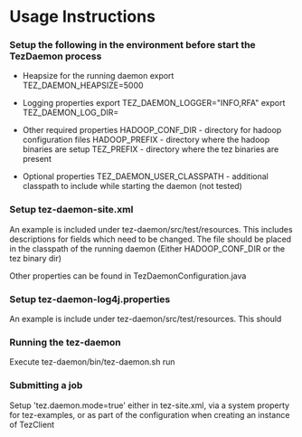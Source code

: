 <!--
  Licensed under the Apache License, Version 2.0 (the "License");
  you may not use this file except in compliance with the License.
  You may obtain a copy of the License at

    http://www.apache.org/licenses/LICENSE-2.0

  Unless required by applicable law or agreed to in writing, software
  distributed under the License is distributed on an "AS IS" BASIS,
  WITHOUT WARRANTIES OR CONDITIONS OF ANY KIND, either express or implied.
  See the License for the specific language governing permissions and
  limitations under the License. See accompanying LICENSE file.
-->

Usage Instructions
==================

###  Setup the following in the environment before start the TezDaemon process

   -  Heapsize for the running daemon
    export TEZ_DAEMON_HEAPSIZE=5000

   - Logging properties
    export TEZ_DAEMON_LOGGER="INFO,RFA"
    export TEZ_DAEMON_LOG_DIR=<PathToLogDir>
    
   - Other required properties
    HADOOP_CONF_DIR - directory for hadoop configuration files
    HADOOP_PREFIX - directory where the hadoop binaries are setup
    TEZ_PREFIX - directory where the tez binaries are present
    
   - Optional properties
    TEZ_DAEMON_USER_CLASSPATH - additional classpath to include while starting the daemon (not tested)
    
### Setup tez-daemon-site.xml
An example is included under tez-daemon/src/test/resources. This includes descriptions for fields which need to be changed.
The file should be placed in the classpath of the running daemon (Either HADOOP_CONF_DIR or the tez binary dir)

Other properties can be found in TezDaemonConfiguration.java

### Setup tez-daemon-log4j.properties
An example is include under tez-daemon/src/test/resources. This should


### Running the tez-daemon
Execute tez-daemon/bin/tez-daemon.sh run


### Submitting a job
Setup 'tez.daemon.mode=true' either in tez-site.xml, via a system property for tez-examples, or as part of the configuration when creating an instance of TezClient